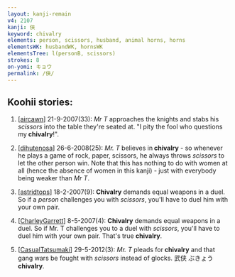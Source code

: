 ```yaml
---
layout: kanji-remain
v4: 2107
kanji: 侠
keyword: chivalry
elements: person, scissors, husband, animal horns, horns
elementsWK: husbandWK, hornsWK
elementsTree: l(personB, scissors)
strokes: 8
on-yomi: キョウ
permalink: /侠/
---
```


## Koohii stories: 

1) [<a href="http://kanji.koohii.com/profile/aircawn">aircawn</a>] 21-9-2007(33): <em>Mr T</em> approaches the knights and stabs his <em>scissors</em> into the table they&#039;re seated at. &quot;I pity the fool who questions my<strong> chivalry</strong>!&quot;.

2) [<a href="http://kanji.koohii.com/profile/dihutenosa">dihutenosa</a>] 26-6-2008(25): <em>Mr. T</em> believes in<strong> chivalry</strong> - so whenever he plays a game of rock, paper, scissors, he always throws <em>scissors</em> to let the other person win. Note that this has nothing to do with women at all (hence the absence of women in this kanji) - just with everybody being weaker than <em>Mr T</em>.

3) [<a href="http://kanji.koohii.com/profile/astridtops">astridtops</a>] 18-2-2007(9): <strong>Chivalry</strong> demands equal weapons in a duel. So if a <em>person</em> challenges you with <em>scissors</em>, you&#039;ll have to duel him with your own pair.

4) [<a href="http://kanji.koohii.com/profile/CharleyGarrett">CharleyGarrett</a>] 8-5-2007(4): <strong>Chivalry</strong> demands equal weapons in a duel. So if Mr. T challenges you to a duel with <em>scissors</em>, you&#039;ll have to duel him with your own pair. That&#039;s true <strong>chivalry</strong>.

5) [<a href="http://kanji.koohii.com/profile/CasualTatsumaki">CasualTatsumaki</a>] 29-5-2012(3): <em>Mr. T</em> pleads for<strong> chivalry</strong> and that gang wars be fought with <em>scissors</em> instead of glocks. 武侠 ぶきょう<strong> chivalry</strong>.

